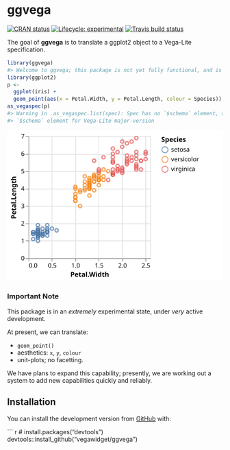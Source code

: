 
<!-- README.md is generated from README.Rmd. Please edit that file -->

# ggvega

<!-- badges: start -->

[![CRAN
status](https://www.r-pkg.org/badges/version/ggvega)](https://cran.r-project.org/package=ggvega)
[![Lifecycle:
experimental](https://img.shields.io/badge/lifecycle-experimental-orange.svg)](https://www.tidyverse.org/lifecycle/#experimental)
[![Travis build
status](https://travis-ci.org/vegawidget/ggvega.svg?branch=master)](https://travis-ci.org/vegawidget/ggvega)
<!-- badges: end -->

The goal of **ggvega** is to translate a ggplot2 object to a Vega-Lite
specification.

``` r
library(ggvega)
#> Welcome to ggvega; this package is not yet fully functional, and is under active development.
library(ggplot2)
p <- 
  ggplot(iris) + 
  geom_point(aes(x = Petal.Width, y = Petal.Length, colour = Species))
as_vegaspec(p)
#> Warning in .as_vegaspec.list(spec): Spec has no `$schema` element, adding
#> `$schema` element for Vega-Lite major-version
```

![](man/figures/README-example-1.svg)<!-- -->

### Important Note

This package is in an *extremely* experimental state, under *very*
active development.

At present, we can translate:

  - `geom_point()`
  - aesthetics: `x`, `y`, `colour`
  - unit-plots; no facetting.

We have plans to expand this capability; presently, we are working out a
system to add new capabilities quickly and reliably.

## Installation

You can install the development version from
[GitHub](https://github.com/) with:

\`\`\` r \# install.packages(“devtools”)
devtools::install\_github(“vegawidget/ggvega”)
